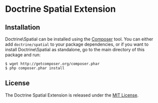 Doctrine Spatial Extension
==========================

Installation
------------

Doctrine\Spatial can be installed using the [Composer](http://packagist.org/) tool. You can either add `doctrine/spatial` to your package dependencies, or if you want to install Doctrine\Spatial as standalone, go to the main directory of this package and run:

    $ wget http://getcomposer.org/composer.phar
    $ php composer.phar install

License
-------

The Doctrine Spatial Extension is released under the [MIT License](https://github.com/jsor/doctrine-spatial/blob/master/LICENSE).
